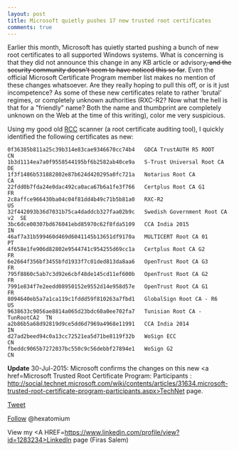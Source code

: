```yaml
---
layout: post
title: Microsoft quietly pushes 17 new trusted root certificates
comments: true
---
```


Earlier this month, Microsoft has quietly started pushing a bunch of new root certificates to all supported Windows systems. What is concerning is that they did not announce this change in any KB article or advisory<s>, and the security community doesn't seem to have noticed this so far</s>. Even the official Microsoft Certificate Program member list makes no mention of these changes whatsoever. Are they really hoping to pull this off, or is it just incompetence? As some of these new certificates relate to rather 'brutal' regimes, or completely unknown authorities (RXC-R2? Now what the hell is that for a "friendly" name? Both the name and thumbprint are completely unknown on the Web at the time of this writing), color me very suspicious. 

Using my good old <A HREF=http://www.wilderssecurity.com/threads/rcc-check-your-systems-trusted-root-certificate-store.373819/>RCC</A> scanner (a root certificate auditing tool), I quickly identified the following certificates as new: 

    0f36385b811a25c39b314e83cae9346670cc74b4   GDCA TrustAUTH R5 ROOT         CN
    1b3d1114ea7a0f9558544195bf6b2582ab40ce9a   S-Trust Universal Root CA      DE
    1f3f1486b531882802e87b624d420295a0fc721a   Notarius Root CA               CA
    22fdd0b7fda24e0dac492ca0aca67b6a1fe3f766   Certplus Root CA G1            FR
    2c8affce966430ba04c04f81dd4b49c71b5b81a0   RXC-R2                         US
    32f442093b36d7031b75ca4daddcb327faa02b9c   Swedish Government Root CA v2  SE
    3bc6dce00307bd676041ebd85970c62f8fda5109   CCA India 2015                 IN
    46af7a31b599460d469d6041145b13651df9170a   MULTICERT Root CA 01           PT
    4f658e1fe906d82802e9544741c954255d69cc1a   Certplus Root CA G2            FR
    6e2664f356bf3455bfd1933f7c01ded813da8aa6   OpenTrust Root CA G3           FR
    795f8860c5ab7c3d92e6cbf48de145cd11ef600b   OpenTrust Root CA G2           FR
    7991e834f7e2eedd08950152e9552d14e958d57e   OpenTrust Root CA G1           FR
    8094640eb5a7a1ca119c1fddd59f810263a7fbd1   GlobalSign Root CA - R6        US
    9638633c9056ae8814a065d23bdc60a0ee702fa7   Tunisian Root CA - TunRootCA2  TN
    a2b86b5a68d92819d9ce5dd6d7969a4968e11991   CCA India 2014                 IN
    d27ad2beed94c0a13cc72521ea5d71be8119f32b   WoSign ECC                     CN
    fbeddc9065b7272037bc550c9c56debbf27894e1   WoSign G2                      CN


**Update** 30-Jul-2015: Microsoft confirms the changes on this new <a href=Microsoft Trusted Root Certificate Program: Participants : http://social.technet.microsoft.com/wiki/contents/articles/31634.microsoft-trusted-root-certificate-program-participants.aspx>TechNet page</a>. 
  

<a href="http://twitter.com/share" class="twitter-share-button" 
data-url="http://hexatomium.github.io/2015/06/26/ms-very-quietly-adds-18-new-trusted-root-certs/" data-text="MS quietly pushes 17 root certificates"  data-count="horizontal">Tweet</a>
<script type="text/javascript" src="http://platform.twitter.com/widgets.js"></script>

<A href=https://twitter.com/hexatomium>Follow</A> @hexatomium

View my <A HREF=https://www.linkedin.com/profile/view?id=1283234>LinkedIn</A> page (Firas Salem)


